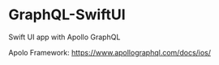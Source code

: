 # GraphQL-SwiftUI
Swift UI app with Apollo GraphQL


Apolo Framework: https://www.apollographql.com/docs/ios/
